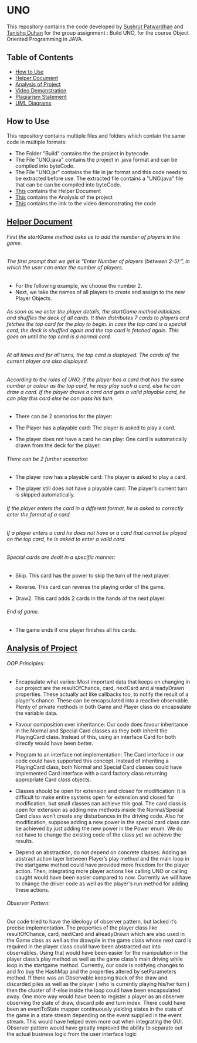 # UNO
This repository contains the code developed by [Sushrut Patwardhan](f20190382@pilani.bits-pilani.ac.in) and [Tanishq Duhan](f20190636@pilani.bits-pilani.ac.in) for the group assignment : Build UNO, for the course Object Oriented Programming in JAVA.

## Table of Contents
* [How to Use](#how-to-use)
* [Helper Document](#helper-document)
* [Analysis of Project](#analysis-of-project)
* [Video Demonstration](https://drive.google.com/file/d/1ikV5JQsuTkYKpXAe6SbH8Y-UDVYdGrSv/view?usp=sharing)
* [Plagiarism Statement](https://docs.google.com/document/d/1lZhvOtfVRxw00LGsp8aN04sJJwQBzFvcX22fm_CzjJY/edit#)
* [UML Diagrams](8.2019B5A70382P_2019B5A70636P.pdf)


## How to Use
This repository contains multiple files and folders which contain the same code in multiple formats:
* The Folder "Build" contains the the project in bytecode.
* The File "UNO.java" contains the project in .java format and can be compiled into byteCode.
* The File "UNO.jar" contains the file in jar format and this code needs to be extracted before use. The extracted file contains a "UNO.java" file that can be can be compiled into byteCode.
* [This](OOPS_HelperDoc.pdf) contains the Helper Document
* [This](OOPS_CriticalAssessment.pdf) contains the Analysis of the project
* [This](https://drive.google.com/file/d/1ikV5JQsuTkYKpXAe6SbH8Y-UDVYdGrSv/view?usp=sharing) contains the link to the video demonstrating the code

## [Helper Document](https://docs.google.com/document/d/1RX_772KRHujQt6YojQMUvlOEX8ROps4PbVOHyAWTbG0/edit#)

###### First the startGame method asks us to add the number of players in the game.

###### The first prompt that we get is “Enter Number of players (between 2-5):”, in which the user can enter the number of players.
* For the following example, we choose the number 2.
* Next, we take the names of all players to create and assign to the new Player Objects.

###### As soon as we enter the player details, the startGame method initializes and shuffles the deck of all cards. It then distributes 7 cards to players and fetches the top card for the play to begin. In case the top card is a special card, the deck is shuffled again and the top card is fetched again. This goes on until the top card is a normal card. 

###### At all times and for all turns, the top card is displayed. The cards of the current player are also displayed.

###### According to the rules of UNO, if the player has a card that has the same number or colour as the top card, he may play such a card, else he can draw a card. If the player draws a card and gets a valid playable card, he can play this card else he can pass his turn.
* There can be 2 scenarios for the player:
* The Player has a playable card: The player is asked to play a card.

* The player does not have a card he can play: One card is automatically drawn from the deck for the player. 

###### There can be 2 further scenarios:
* The player now has a playable card: The player is asked to play a card.

* The player still does not have a playable card: The player’s current turn is skipped automatically.

###### If the player enters the card in a different format, he is asked to correctly enter the format of a card.

###### If a player enters a card he does not have or a card that cannot be played on  the top card, he is asked to enter a valid card.

###### Special cards are dealt in a specific manner:
* Skip. This card has the power to skip the turn of the next player.

* Reverse. This card can reverse the playing order of the game.

* Draw2. This card adds 2 cards in the hands of the next player.

###### End of game. 
* The game ends if one player finishes all his cards.


## [Analysis of Project](https://docs.google.com/document/d/1O89OEHr1_zfs8FL_6dEZ22pBPBxMdebVVEota0OqsO0/edit#)
###### OOP Principles:

* Encapsulate what varies: Most important data that keeps on changing in our project are the resultOfChance, card, nextCard and alreadyDrawn properties. These actually act like callbacks too, to notify the result of a player's chance. These can be encapsulated into a reactive observable. Plenty of private methods in both Game and Player class do encapsulate the variable data.

* Favour composition over inheritance: Our code does favour inheritance in the Normal and Special Card classes as they both inherit the PlayingCard class. Instead of this, using an interface Card for both directly would have been better.

* Program to an interface not implementation: The Card interface in our code could have supported this concept. Instead of inheriting a PlayingCard class, both Normal and Special Card classes could have implemented Card interface with a card factory class returning appropriate Card class objects.

* Classes should be open for extension and closed for modification: It is difficult to make entire systems open for extension and closed for modification, but small classes can achieve this goal. The card class is open for extension as adding new methods inside the Normal/Special Card class won’t create any disturbances in the driving code. Also for modification, suppose adding a new power in the special card class can be achieved by just adding the new power in the Power enum. We do not have to change the existing code of the class yet we achieve the results. 

* Depend on abstraction, do not depend on concrete classes: Adding an abstract action layer between Player’s play method and the main loop in the startgame method could have provided more freedom for the player action. Then, integrating more player actions like calling UNO or calling caught would have been easier compared to now. Currently we will have to change the driver code as well as the player's run method for adding these actions.
 
###### Observer Pattern:
Our code tried to have the ideology of observer pattern, but lacked it’s precise implementation. The properties of the player class like resultOfChance, card, nextCard and alreadyDrawn which are also used in the Game class as well as the drawpile in the game class whose next card is required in the player class could have been abstracted out into observables. Using that would have been easier for the manipulation in the player class’s play method as well as the game class’s main driving while loop in the startgame method. Currently, our code is notifying changes to and fro buy the HashMap and the properties altered by setParameters method. If there was an Observable keeping track of the draw and discarded piles as well as the player ( who is currently playing his/her turn ) then the cluster of if-else inside the loop could have been encapsulated away. One more way would have been to register a player as an observer observing the state of draw, discard pile and turn index. There could have been an eventToState mapper continuously yielding states in the state of the game in a state stream depending on the event supplied in the event stream. This would have helped even more out when integrating the GUI. Observer pattern would have greatly improved the ability to separate out the actual business logic from the user interface logic



